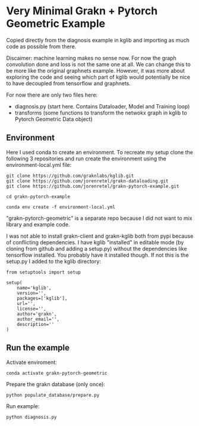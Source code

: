 Very Minimal Grakn + Pytorch Geometric Example
==============================================

Copied directly from the diagnosis example in kglib and importing
as much code as possible from there. 

Discaimer: machine learning makes no sense now. For now the graph convolution
done and loss is not the same one at all. We can change this to be
more like the original graphnets example. However, it was more about
exploring the code and seeing which part of kglib would potentially
be nice to have decoupled from tensorflow and graphnets.

For now there are only two files here:

* diagnosis.py (start here. Contains Dataloader, Model and Training loop)
* transforms (some functions to transform the netwokx graph in kglib to
  Pytorch Geometric Data object)

## Environment
Here I used conda to create an environment. To recreate my setup
clone the following 3 repositories and run create the environment
using the environment-local.yml file:

```
git clone https://github.com/graknlabs/kglib.git
git clone https://github.com/jorenretel/grakn-dataloading.git
git clone https://github.com/jorenretel/grakn-pytorch-example.git

cd grakn-pytorch-example

conda env create -f environment-local.yml
```

"grakn-pytorch-geometric" is a separate repo because I did not want to mix
library and example code.

I was not able to install grakn-client and grakn-kglib both from pypi
because of conflicting dependencies. I have kglib "installed" in editable
mode (by cloning from github and adding a setup.py) without the
dependencies like tensorflow installed. You probably have it installed though.
If not this is the setup.py I added to the kglib directory:

```
from setuptools import setup

setup(
    name='kglib',
    version='',
    packages=['kglib'],
    url='',
    license='',
    author='grakn',
    author_email='',
    description=''
)
```

## Run the example

Activate enviroment:
```
conda activate grakn-pytorch-geometric
```

Prepare the grakn database (only once):
```
python populate_database/prepare.py
```

Run example:

```
python diagnosis.py
```

